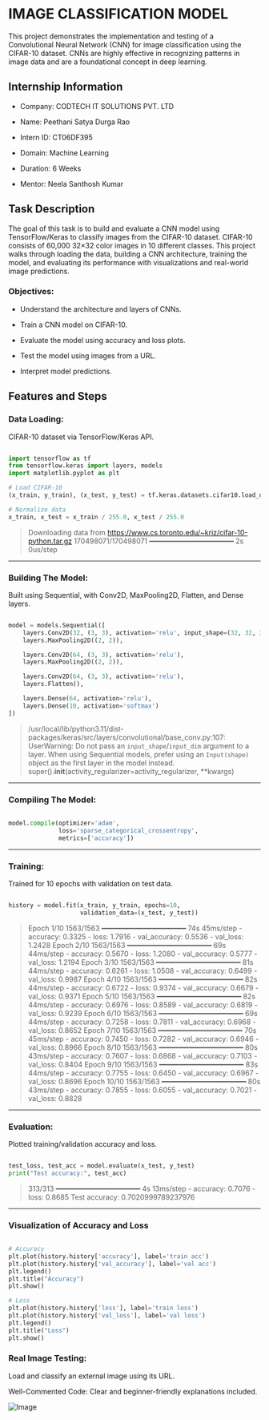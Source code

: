 # IMAGE CLASSIFICATION MODEL

This project demonstrates the implementation and testing of a Convolutional Neural Network (CNN) for image classification using the CIFAR-10 dataset. CNNs are highly effective in recognizing patterns in image data and are a foundational concept in deep learning.


## Internship Information

- Company: CODTECH IT SOLUTIONS PVT. LTD

- Name: Peethani Satya Durga Rao

- Intern ID: CT06DF395

- Domain: Machine Learning

- Duration: 6 Weeks

- Mentor: Neela Santhosh Kumar


## Task Description

The goal of this task is to build and evaluate a CNN model using TensorFlow/Keras to classify images from the CIFAR-10 dataset. CIFAR-10 consists of 60,000 32×32 color images in 10 different classes. This project walks through loading the data, building a CNN architecture, training the model, and evaluating its performance with visualizations and real-world image predictions.

### Objectives:

- Understand the architecture and layers of CNNs.

- Train a CNN model on CIFAR-10.

- Evaluate the model using accuracy and loss plots.

- Test the model using images from a URL.

- Interpret model predictions.


## Features and Steps

### Data Loading:

CIFAR-10 dataset via TensorFlow/Keras API.

```python

import tensorflow as tf
from tensorflow.keras import layers, models
import matplotlib.pyplot as plt

# Load CIFAR-10
(x_train, y_train), (x_test, y_test) = tf.keras.datasets.cifar10.load_data()

# Normalize data
x_train, x_test = x_train / 255.0, x_test / 255.0

```

> Downloading data from https://www.cs.toronto.edu/~kriz/cifar-10-python.tar.gz
> 170498071/170498071 ━━━━━━━━━━━━━━━━━━━━ 2s 0us/step

---

### Building The Model: 

Built using Sequential, with Conv2D, MaxPooling2D, Flatten, and Dense layers.

```python

model = models.Sequential([
    layers.Conv2D(32, (3, 3), activation='relu', input_shape=(32, 32, 3)),
    layers.MaxPooling2D((2, 2)),

    layers.Conv2D(64, (3, 3), activation='relu'),
    layers.MaxPooling2D((2, 2)),

    layers.Conv2D(64, (3, 3), activation='relu'),
    layers.Flatten(),

    layers.Dense(64, activation='relu'),
    layers.Dense(10, activation='softmax')
])

```

> /usr/local/lib/python3.11/dist-packages/keras/src/layers/convolutional/base_conv.py:107: UserWarning: Do not pass an `input_shape`/`input_dim` argument to a layer. When using Sequential models, prefer using an `Input(shape)` object as the first layer in the model instead.
  super().__init__(activity_regularizer=activity_regularizer, **kwargs)

---

### Compiling The Model:

```python

model.compile(optimizer='adam',
              loss='sparse_categorical_crossentropy',
              metrics=['accuracy'])
```

---

### Training: 

Trained for 10 epochs with validation on test data.

```python

history = model.fit(x_train, y_train, epochs=10, 
                    validation_data=(x_test, y_test))

```

> Epoch 1/10
> 1563/1563 ━━━━━━━━━━━━━━━━━━━━ 74s 45ms/step - accuracy: 0.3325 - loss: 1.7916 - val_accuracy: 0.5536 - val_loss: 1.2428
Epoch 2/10
1563/1563 ━━━━━━━━━━━━━━━━━━━━ 69s 44ms/step - accuracy: 0.5670 - loss: 1.2080 - val_accuracy: 0.5777 - val_loss: 1.2194
Epoch 3/10
1563/1563 ━━━━━━━━━━━━━━━━━━━━ 81s 44ms/step - accuracy: 0.6261 - loss: 1.0508 - val_accuracy: 0.6499 - val_loss: 0.9987
Epoch 4/10
1563/1563 ━━━━━━━━━━━━━━━━━━━━ 82s 44ms/step - accuracy: 0.6722 - loss: 0.9374 - val_accuracy: 0.6679 - val_loss: 0.9371
Epoch 5/10
1563/1563 ━━━━━━━━━━━━━━━━━━━━ 82s 44ms/step - accuracy: 0.6976 - loss: 0.8589 - val_accuracy: 0.6819 - val_loss: 0.9239
Epoch 6/10
1563/1563 ━━━━━━━━━━━━━━━━━━━━ 69s 44ms/step - accuracy: 0.7258 - loss: 0.7811 - val_accuracy: 0.6968 - val_loss: 0.8652
Epoch 7/10
1563/1563 ━━━━━━━━━━━━━━━━━━━━ 70s 45ms/step - accuracy: 0.7450 - loss: 0.7282 - val_accuracy: 0.6946 - val_loss: 0.8966
Epoch 8/10
1563/1563 ━━━━━━━━━━━━━━━━━━━━ 80s 43ms/step - accuracy: 0.7607 - loss: 0.6868 - val_accuracy: 0.7103 - val_loss: 0.8404
Epoch 9/10
1563/1563 ━━━━━━━━━━━━━━━━━━━━ 83s 44ms/step - accuracy: 0.7755 - loss: 0.6450 - val_accuracy: 0.6967 - val_loss: 0.8696
Epoch 10/10
> 1563/1563 ━━━━━━━━━━━━━━━━━━━━ 80s 43ms/step - accuracy: 0.7855 - loss: 0.6055 - val_accuracy: 0.7021 - val_loss: 0.8828

---

### Evaluation: 

Plotted training/validation accuracy and loss.

```python

test_loss, test_acc = model.evaluate(x_test, y_test)
print("Test accuracy:", test_acc)

```
> 313/313 ━━━━━━━━━━━━━━━━━━━━ 4s 13ms/step - accuracy: 0.7076 - loss: 0.8685
Test accuracy: 0.7020999789237976

---

### Visualization of Accuracy and Loss

```python

# Accuracy
plt.plot(history.history['accuracy'], label='train acc')
plt.plot(history.history['val_accuracy'], label='val acc')
plt.legend()
plt.title("Accuracy")
plt.show()

# Loss
plt.plot(history.history['loss'], label='train loss')
plt.plot(history.history['val_loss'], label='val loss')
plt.legend()
plt.title("Loss")
plt.show()

```
> 

### Real Image Testing: 

Load and classify an external image using its URL.


Well-Commented Code: Clear and beginner-friendly explanations included.


![Image](https://github.com/user-attachments/assets/07705374-6140-498a-a727-abcff679398e)
